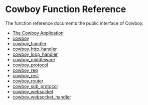 Cowboy Function Reference
=========================

The function reference documents the public interface of Cowboy.

 *  [The Cowboy Application](cowboy_app.md)
 *  [cowboy](cowboy.md)
 *  [cowboy_handler](cowboy_handler.md)
 *  [cowboy_http_handler](cowboy_http_handler.md)
 *  [cowboy_loop_handler](cowboy_loop_handler.md)
 *  [cowboy_middleware](cowboy_middleware.md)
 *  [cowboy_protocol](cowboy_protocol.md)
 *  [cowboy_req](cowboy_req.md)
 *  [cowboy_rest](cowboy_rest.md)
 *  [cowboy_router](cowboy_router.md)
 *  [cowboy_sub_protocol](cowboy_sub_protocol.md)
 *  [cowboy_websocket](cowboy_websocket.md)
 *  [cowboy_websocket_handler](cowboy_websocket_handler.md)
